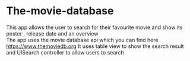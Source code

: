 # The-movie-database

This app allows the user to search for their favourite movie and show its poster , release date and an overview  
The app uses the movie database api which you can find here https://www.themoviedb.org
It uses table view to show the search result and UISearch controller to allow users to search
